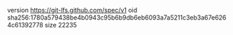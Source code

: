version https://git-lfs.github.com/spec/v1
oid sha256:1780a579438be4b0943c95b6b9db6eb6093a7a5211c3eb3a67e6264c61392778
size 22235
